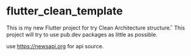 # flutter_clean_template

This is my new Flutter project for try Clean Architecture structure.
ี
This project will try to use pub.dev packages as little as possible.

use https://newsapi.org for api source.

